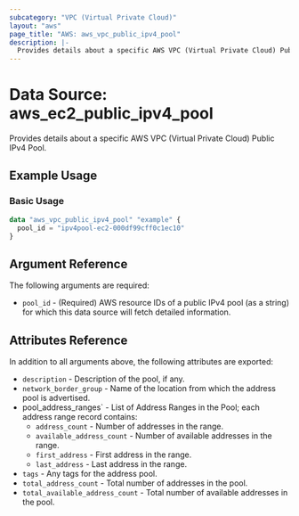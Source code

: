 ```yaml
---
subcategory: "VPC (Virtual Private Cloud)"
layout: "aws"
page_title: "AWS: aws_vpc_public_ipv4_pool"
description: |-
  Provides details about a specific AWS VPC (Virtual Private Cloud) Public IPv4 Pool.
---
```


# Data Source: aws_ec2_public_ipv4_pool

Provides details about a specific AWS VPC (Virtual Private Cloud) Public IPv4 Pool.

## Example Usage

### Basic Usage

```terraform
data "aws_vpc_public_ipv4_pool" "example" {
  pool_id = "ipv4pool-ec2-000df99cff0c1ec10"
}
```

## Argument Reference

The following arguments are required:

* `pool_id` - (Required) AWS resource IDs of a public IPv4 pool (as a string) for which this data source will fetch detailed information.

## Attributes Reference

In addition to all arguments above, the following attributes are exported:

* `description` - Description of the pool, if any.
* `network_border_group` - Name of the location from which the address pool is advertised.
* pool_address_ranges` - List of Address Ranges in the Pool; each address range record contains:
  * `address_count` - Number of addresses in the range.
  * `available_address_count` - Number of available addresses in the range.
  * `first_address` - First address in the range.
  * `last_address` - Last address in the range.
* `tags` - Any tags for the address pool.
* `total_address_count` - Total number of addresses in the pool.
* `total_available_address_count` - Total number of available addresses in the pool.
